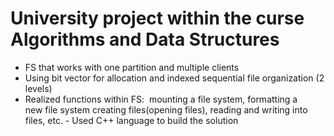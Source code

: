 # University project within the curse Algorithms and Data Structures

- FS that works with one partition and multiple clients
- Using bit vector for allocation and indexed sequential file organization (2 levels)
- Realized functions within FS:  mounting a file system, formatting a new file system creating files(opening files), reading and writing into files,  etc.
- Used C++ language to build the solution
